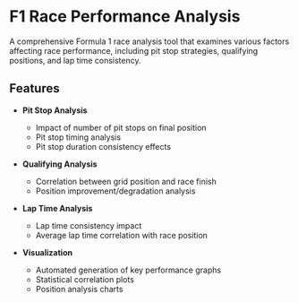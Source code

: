 # F1 Race Performance Analysis

A comprehensive Formula 1 race analysis tool that examines various factors affecting race performance, including pit stop strategies, qualifying positions, and lap time consistency.

## Features

- **Pit Stop Analysis**
  - Impact of number of pit stops on final position
  - Pit stop timing analysis
  - Pit stop duration consistency effects

- **Qualifying Analysis**
  - Correlation between grid position and race finish
  - Position improvement/degradation analysis

- **Lap Time Analysis**
  - Lap time consistency impact
  - Average lap time correlation with race position

- **Visualization**
  - Automated generation of key performance graphs
  - Statistical correlation plots
  - Position analysis charts